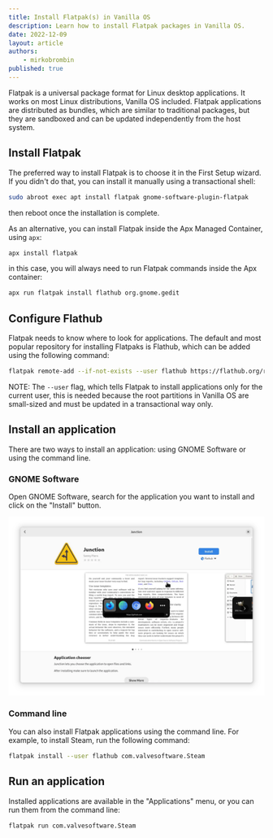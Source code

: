 ```yaml
---
title: Install Flatpak(s) in Vanilla OS
description: Learn how to install Flatpak packages in Vanilla OS.
date: 2022-12-09
layout: article
authors: 
    - mirkobrombin
published: true
---
```


Flatpak is a universal package format for Linux desktop applications. It works 
on most Linux distributions, Vanilla OS included. Flatpak applications are
distributed as bundles, which are similar to traditional packages, but they
are sandboxed and can be updated independently from the host system.

## Install Flatpak

The preferred way to install Flatpak is to choose it in the First Setup
wizard. If you didn't do that, you can install it manually using a transactional
shell:

```bash
sudo abroot exec apt install flatpak gnome-software-plugin-flatpak
```

then reboot once the installation is complete.

As an alternative, you can install Flatpak inside the Apx Managed Container,
using `apx`:

```bash
apx install flatpak
```

in this case, you will always need to run Flatpak commands inside the Apx
container:

```bash
apx run flatpak install flathub org.gnome.gedit
```

## Configure Flathub

Flatpak needs to know where to look for applications. The default and most
popular repository for installing Flatpaks is Flathub, which can be added using the following command:

```bash
flatpak remote-add --if-not-exists --user flathub https://flathub.org/repo/flathub.flatpakrepo
```

NOTE: The `--user` flag, which tells Flatpak to install applications only for the
current user, this is needed because the root partitions in Vanilla OS are
small-sized and must be updated in a transactional way only.

## Install an application

There are two ways to install an application: using GNOME Software or using
the command line.

### GNOME Software

Open GNOME Software, search for the application you want to install and click
on the "Install" button.

![GNOME Software](/assets/uploads/flatpak-gnome-software.webp)

### Command line

You can also install Flatpak applications using the command line. For example,
to install Steam, run the following command:

```bash
flatpak install --user flathub com.valvesoftware.Steam
```

## Run an application

Installed applications are available in the "Applications" menu, or you can
run them from the command line:

```bash
flatpak run com.valvesoftware.Steam
```
